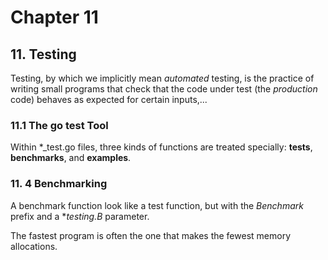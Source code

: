# Chapter 11

## 11. Testing

Testing, by which we implicitly mean *automated* testing, is the practice of writing small programs that check that the code under test (the *production* code) behaves as expected for certain inputs,...

### 11.1 The go test Tool

Within *_test.go files, three kinds of functions are treated specially: **tests**, **benchmarks**, and **examples**.

### 11. 4 Benchmarking

A benchmark function look like a test function, but with the *Benchmark* prefix and a **testing.B* parameter.

The fastest program is often the one that makes the fewest memory allocations.
